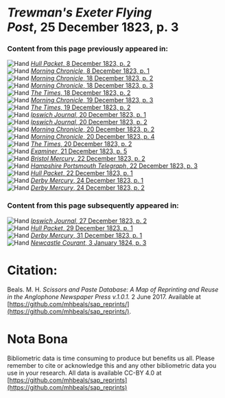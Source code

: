 # *Trewman's Exeter Flying Post*, 25 December 1823, p. 3  
  
### Content from this page previously appeared in:  
![Hand](http://scissorsandpaste.net/wp-content/uploads/2017/06/smallhandpointer.png) [*Hull Packet*, 8 December 1823, p. 2](https://mhbeals.github.io/sap_html/Hull-Packet/Hull-Packet-8-December-1823-p-2)  
![Hand](http://scissorsandpaste.net/wp-content/uploads/2017/06/smallhandpointer.png) [*Morning Chronicle*, 8 December 1823, p. 1](https://mhbeals.github.io/sap_html/Morning-Chronicle/Morning-Chronicle-8-December-1823-p-1)  
![Hand](http://scissorsandpaste.net/wp-content/uploads/2017/06/smallhandpointer.png) [*Morning Chronicle*, 18 December 1823, p. 2](https://mhbeals.github.io/sap_html/Morning-Chronicle/Morning-Chronicle-18-December-1823-p-2)  
![Hand](http://scissorsandpaste.net/wp-content/uploads/2017/06/smallhandpointer.png) [*Morning Chronicle*, 18 December 1823, p. 3](https://mhbeals.github.io/sap_html/Morning-Chronicle/Morning-Chronicle-18-December-1823-p-3)  
![Hand](http://scissorsandpaste.net/wp-content/uploads/2017/06/smallhandpointer.png) [*The Times*, 18 December 1823, p. 2](https://mhbeals.github.io/sap_html/The-Times/The-Times-18-December-1823-p-2)  
![Hand](http://scissorsandpaste.net/wp-content/uploads/2017/06/smallhandpointer.png) [*Morning Chronicle*, 19 December 1823, p. 3](https://mhbeals.github.io/sap_html/Morning-Chronicle/Morning-Chronicle-19-December-1823-p-3)  
![Hand](http://scissorsandpaste.net/wp-content/uploads/2017/06/smallhandpointer.png) [*The Times*, 19 December 1823, p. 2](https://mhbeals.github.io/sap_html/The-Times/The-Times-19-December-1823-p-2)  
![Hand](http://scissorsandpaste.net/wp-content/uploads/2017/06/smallhandpointer.png) [*Ipswich Journal*, 20 December 1823, p. 1](https://mhbeals.github.io/sap_html/Ipswich-Journal/Ipswich-Journal-20-December-1823-p-1)  
![Hand](http://scissorsandpaste.net/wp-content/uploads/2017/06/smallhandpointer.png) [*Ipswich Journal*, 20 December 1823, p. 2](https://mhbeals.github.io/sap_html/Ipswich-Journal/Ipswich-Journal-20-December-1823-p-2)  
![Hand](http://scissorsandpaste.net/wp-content/uploads/2017/06/smallhandpointer.png) [*Morning Chronicle*, 20 December 1823, p. 2](https://mhbeals.github.io/sap_html/Morning-Chronicle/Morning-Chronicle-20-December-1823-p-2)  
![Hand](http://scissorsandpaste.net/wp-content/uploads/2017/06/smallhandpointer.png) [*Morning Chronicle*, 20 December 1823, p. 4](https://mhbeals.github.io/sap_html/Morning-Chronicle/Morning-Chronicle-20-December-1823-p-4)  
![Hand](http://scissorsandpaste.net/wp-content/uploads/2017/06/smallhandpointer.png) [*The Times*, 20 December 1823, p. 2](https://mhbeals.github.io/sap_html/The-Times/The-Times-20-December-1823-p-2)  
![Hand](http://scissorsandpaste.net/wp-content/uploads/2017/06/smallhandpointer.png) [*Examiner*, 21 December 1823, p. 5](https://mhbeals.github.io/sap_html/Examiner/Examiner-21-December-1823-p-5)  
![Hand](http://scissorsandpaste.net/wp-content/uploads/2017/06/smallhandpointer.png) [*Bristol Mercury*, 22 December 1823, p. 2](https://mhbeals.github.io/sap_html/Bristol-Mercury/Bristol-Mercury-22-December-1823-p-2)  
![Hand](http://scissorsandpaste.net/wp-content/uploads/2017/06/smallhandpointer.png) [*Hampshire Portsmouth Telegraph*, 22 December 1823, p. 3](https://mhbeals.github.io/sap_html/Hampshire-Portsmouth-Telegraph/Hampshire-Portsmouth-Telegraph-22-December-1823-p-3)  
![Hand](http://scissorsandpaste.net/wp-content/uploads/2017/06/smallhandpointer.png) [*Hull Packet*, 22 December 1823, p. 1](https://mhbeals.github.io/sap_html/Hull-Packet/Hull-Packet-22-December-1823-p-1)  
![Hand](http://scissorsandpaste.net/wp-content/uploads/2017/06/smallhandpointer.png) [*Derby Mercury*, 24 December 1823, p. 1](https://mhbeals.github.io/sap_html/Derby-Mercury/Derby-Mercury-24-December-1823-p-1)  
![Hand](http://scissorsandpaste.net/wp-content/uploads/2017/06/smallhandpointer.png) [*Derby Mercury*, 24 December 1823, p. 2](https://mhbeals.github.io/sap_html/Derby-Mercury/Derby-Mercury-24-December-1823-p-2)  
  
### Content from this page subsequently appeared in:  
![Hand](http://scissorsandpaste.net/wp-content/uploads/2017/06/smallhandpointer.png) [*Ipswich Journal*, 27 December 1823, p. 2](https://mhbeals.github.io/sap_html/Ipswich-Journal/Ipswich-Journal-27-December-1823-p-2)  
![Hand](http://scissorsandpaste.net/wp-content/uploads/2017/06/smallhandpointer.png) [*Hull Packet*, 29 December 1823, p. 1](https://mhbeals.github.io/sap_html/Hull-Packet/Hull-Packet-29-December-1823-p-1)  
![Hand](http://scissorsandpaste.net/wp-content/uploads/2017/06/smallhandpointer.png) [*Derby Mercury*, 31 December 1823, p. 1](https://mhbeals.github.io/sap_html/Derby-Mercury/Derby-Mercury-31-December-1823-p-1)  
![Hand](http://scissorsandpaste.net/wp-content/uploads/2017/06/smallhandpointer.png) [*Newcastle Courant*, 3 January 1824, p. 3](https://mhbeals.github.io/sap_html/Newcastle-Courant/Newcastle-Courant-3-January-1824-p-3)  


# Citation: 

Beals. M. H. *Scissors and Paste Database: A Map of Reprinting and Reuse in the Anglophone Newspaper Press v.1.0.1.* 2 June 2017. Available at [https://github.com/mhbeals/sap_reprints/](https://github.com/mhbeals/sap_reprints/). 

# Nota Bona

Bibliometric data is time consuming to produce but benefits us all. Please remember to cite or acknowledge this and any other bibliometric data you use in your research. All data is available CC-BY 4.0 at [https://github.com/mhbeals/sap_reprints](https://github.com/mhbeals/sap_reprints)
